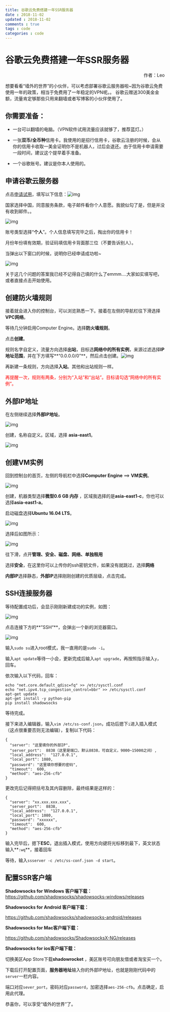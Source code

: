 ```yaml
---
title: 谷歌云免费搭建一年SSR服务器
date : 2018-11-02
updated : 2018-11-02
comments : true
tags : code
categories : code
---
```


# 谷歌云免费搭建一年SSR服务器

<p style="text-align:right">作者：Leo</h1>

想要看看“墙外的世界”的小伙伴，可以考虑部署谷歌云服务器啦~因为谷歌云免费使用一年的政策，相当于免费用了一年稳定的VPN呢。。
谷歌云赠送300美金金额，流量肯定够那些只用来翻墙或者写博客的小伙伴使用了。

## 你需要准备：

- 一台可以翻墙的电脑。（VPN软件试用流量应该就够了，推荐蓝灯。）



- 一张**双币/全币种**信用卡。我使用的是招行信用卡，谷歌云注册的时候，会从你的信用卡收取一美金证明你不是机器人，过后会退还。由于信用卡申请需要一段时间，建议这个提早着手准备。



- 一个谷歌账号。建议是你本人使用的。

## 申请谷歌云服务器

点击[申请试用](https://cloud.google.com/free/)，填写以下信息：![img](http://r.photo.store.qq.com/psb?/V11yCWJM1bo1cH/ESJHG3G0inrRQK3Yan8dcF7YTfXyO*Ka.DP95QtBgIQ!/r/dFIBAAAAAAAA)

国家选择中国，同意服务条款，电子邮件看你个人意愿。我貌似勾了是，但是并没有收到邮件。。



![img](http://r.photo.store.qq.com/psb?/V11yCWJM1bo1cH/UKOFnMQXL6Uj7NuSGaPNp3YhS57YXZ8RpFXqmC45QSI!/r/dFYBAAAAAAAA)

账号类型选择“**个人**”。个人信息填写完毕之后，掏出你的信用卡！

月份年份填有效期，验证码填信用卡背面那三位（不要告诉别人）。

当弹出以下窗口的时候，说明你已经申请成功啦~

![img](http://r.photo.store.qq.com/psb?/V11yCWJM1bo1cH/u*5pdH.DBpqMA46BtHrJ9baqjMIBEXEcJOG6zN.nGjo!/r/dFIBAAAAAAAA)

关于这几个问题的答案我已经不记得自己填的什么了emmm....大家如实填写吧，或者直接点击开始使用。

## 创建防火墙规则

接着就会进入你的控制台，可以浏览熟悉一下。接着在左侧的导航栏往下滑选择**VPC网络**。

等待几分钟启用Computer Engine。选择**防火墙规则**。

点击**创建**。

规则名字自定义，流量方向选择**出站**，目标选**网络中的所有实例**，来源过滤选择**IP地址范围**，并在下方填写**“0.0.0.0/0”**，然后点击创建。![img](http://m.qpic.cn/psb?/V11yCWJM1bo1cH/LdpQKrZgSqSzVufeXQO*wejvUi7xJASdVGM3Qc4omyE!/b/dDQBAAAAAAAA&bo=rgKuAq4CrgIDCSw!&rf=viewer_4)

再新建一条规则，方向选择**入站**。其他和出站规则一样。

<p style=color:red;>再提醒一次，规则有两条，分别为“入站”和“出站”。目标请勾选“网络中的所有实例”。</p>

##  外部IP地址

在左侧继续选择**外部IP地址**。

![img](http://a1.qpic.cn/psb?/V11yCWJM1bo1cH/HjoVFnQHVWzZB97rD8x3DTLD1r9HeqYB2aQuHggIkvs!/b/dFQBAAAAAAAA&ek=1&kp=1&pt=0&bo=4AFUAuABVAIDGTw!&tl=1&vuin=2325356404&tm=1541210400&sce=60-4-3&rf=viewer_4)

创建，名称自定义。区域，选择 **asia-east1**。

![img](http://m.qpic.cn/psb?/V11yCWJM1bo1cH/MACKpnkhdNwg3U4JpHdybHgt6AabsqdhAusiypSB*Bs!/b/dFMBAAAAAAAA&bo=oQKYAqECmAIDGTw!&rf=viewer_4)

## 创建VM实例

回到控制台的首页，左侧的导航栏中选择**Computer Engine** ==> **VM实例**。

![img](http://m.qpic.cn/psb?/V11yCWJM1bo1cH/Mu7RUjliJZjJ5m4ZrGt7wyqWZzVtaLDbO*8ahECWSfA!/b/dFQBAAAAAAAA&bo=ygNqBMoDagQDCSw!&rf=viewer_4)

创建，机器类型选择**微型0.6 GB 内存** ，区域我选择的是**asia-east1-c**，你也可以选择**asia-east1-a**。

启动磁盘选择**Ubuntu 16.04 LTS**。

![img](http://m.qpic.cn/psb?/V11yCWJM1bo1cH/xs20H1Z4PxykLf9D9VW8M1JUhx6QWduP.FdFN77lrGQ!/b/dEcBAAAAAAAA&bo=jgScBI4EnAQDCSw!&rf=viewer_4)

选择后如图所示：

![img](http://m.qpic.cn/psb?/V11yCWJM1bo1cH/mfdsLOC4Tl4E7*qU*pzjmitnfmeb7*yK2cKT6*eCPNA!/b/dDUBAAAAAAAA&bo=YAK2AWACtgEDCSw!&rf=viewer_4)

往下滑，点开**管理、安全、磁盘、网络、单独租用**

选择**安全**，在这里你可以上传你的ssh密钥文件，如果没有就跳过，选择**网络**

**内部IP**选择静态，**外部IP**选择刚刚创建的优质层级，点击完成。

## SSH连接服务器

等待配置成功后，会显示刚刚新建成功的实例，如图：

![img](http://m.qpic.cn/psb?/V11yCWJM1bo1cH/S70ojTKywWFGcI64dCNXoMw8fIzlXEkRCeLWAhO2ikM!/b/dFIBAAAAAAAA&bo=zgNmAc4DZgEDCSw!&rf=viewer_4)

点击连接下方的**”SSH“**，会弹出一个新的浏览器窗口。

![img](http://m.qpic.cn/psb?/V11yCWJM1bo1cH/K.2M1aYZCPtb.INBLKPKwk.WfPVSQV3GnIfAGSuumeI!/b/dFIBAAAAAAAA&bo=bARcAwAAAAADBxU!&rf=viewer_4)

输入`sudo su`进入root模式，我一直用的是`sudo -i`。

输入`apt update`等待一小会，更新完成后输入`apt upgrade`，再按照指示输入`y`，回车。

依次输入以下代码，回车：

```
echo "net.core.default_qdisc=fq" >> /etc/sysctl.conf
echo "net.ipv4.tcp_congestion_control=bbr" >> /etc/sysctl.conf
apt-get update
apt-get install -y python-pip
pip install shadowsocks
```

等待完成。

接下来进入编辑器，输入`vim /etc/ss-conf.json`，成功后摁下`i`进入插入模式（这点很重要否则无法编辑），复制以下代码：

```
{
  "server": "这里填你的外部IP",
  "server_port":  8838（这里是端口，默认8838，可自定义，9000~15000之间）,
  "local_address":  "127.0.0.1",
  "local_port": 1080,
  "password": "这里填你想要的密码",
  "timeout":  600,
  "method": "aes-256-cfb"
}
```



更改完后记得把括号及其内容删除，最终结果是这样的：

```
{
  "server": "xx.xxx.xxx.xxx",
  "server_port":  8838,
  "local_address":  "127.0.0.1",
  "local_port": 1080,
  "password": "xxxxxx",
  "timeout":  600,
  "method": "aes-256-cfb"
}
```

输入完毕后，摁下**ESC**，退出插入模式，使用方向键将光标移到最下，英文状态输入**`:wq`**，接着回车

等待，输入`ssserver -c /etc/ss-conf.json -d start`。

## 配置SSR客户端

**Shadowsocks for Windows 客户端下载：**
https://github.com/shadowsocks/shadowsocks-windows/releases

**Shadowsocks for Android 客户端下载：**

https://github.com/shadowsocks/shadowsocks-android/releases

**Shadowsocks for Mac客户端下载：**

https://github.com/shadowsocks/ShadowsocksX-NG/releases



**Shadowsocks for ios客户端下载：**

切换美区App Store下载**shadowrocket** ，美区账号可向朋友借或者淘宝买一个。



下载后打开配置页面，**服务器地址**输入你的外部IP地址，也就是刚刚代码中的`server`一栏内容。

端口对应`sever_port`，密码对应`password`，加密选择`aes-256-cfb`。点击确定，启用此代理。

恭喜你，可以享受“墙外的世界”了。